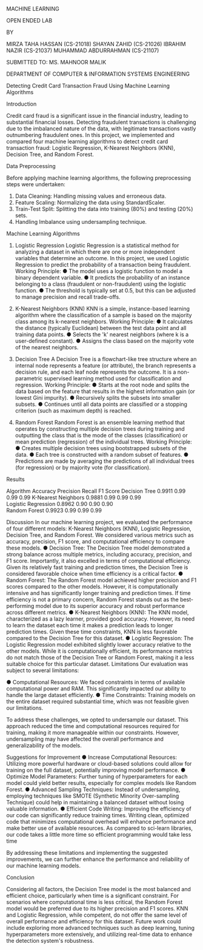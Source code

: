 MACHINE LEARNING

OPEN ENDED LAB

BY

MIRZA TAHA HASSAN (CS-21018)
SHAYAN ZAHID (CS-21026)
IBRAHIM NAZIR (CS-21037)
MUHAMMAD ABDURRAHMAN (CS-21107)


SUBMITTED TO:
MS. MAHNOOR MALIK



DEPARTMENT OF COMPUTER & INFORMATION SYSTEMS ENGINEERING

Detecting Credit Card Transaction Fraud Using Machine Learning Algorithms

Introduction

Credit card fraud is a significant issue in the financial industry, leading to substantial financial losses. Detecting fraudulent transactions is challenging due to the imbalanced nature of the data, with legitimate transactions vastly outnumbering fraudulent ones. In this project, we implemented and compared four machine learning algorithms to detect credit card transaction fraud: Logistic Regression, K-Nearest Neighbors (KNN), Decision Tree, and Random Forest.

Data Preprocessing

Before applying machine learning algorithms, the following preprocessing steps were undertaken:

1. Data Cleaning: Handling missing values and erroneous data.
2. Feature Scaling: Normalizing the data using StandardScaler.
3. Train-Test Split: Splitting the data into training (80%) and testing (20%) sets.
4. Handling Imbalance using undersampling technique.

 Machine Learning Algorithms

 1. Logistic Regression
Logistic Regression is a statistical method for analyzing a dataset in which there are one or more independent variables that determine an outcome. 
In this project, we used Logistic Regression to predict the probability of a transaction being fraudulent.
Working Principle:
●	The model uses a logistic function to model a binary dependent variable.
●	It predicts the probability of an instance belonging to a class (fraudulent or non-fraudulent) using the logistic function.
●	The threshold is typically set at 0.5, but this can be adjusted to manage precision and recall trade-offs.

 2. K-Nearest Neighbors (KNN)
KNN is a simple, instance-based learning algorithm where the classification of a sample is based on the majority class among its k-nearest neighbors.
Working Principle:
●	It calculates the distance (typically Euclidean) between the test data point and all training data points.
●	Selects the 'k' nearest neighbors (where k is a user-defined constant).
●	Assigns the class based on the majority vote of the nearest neighbors.

 3. Decision Tree
A Decision Tree is a flowchart-like tree structure where an internal node represents a feature (or attribute), the branch represents a decision rule, and each leaf node represents the outcome. It is a non-parametric supervised learning method used for classification and regression.
Working Principle:
●	Starts at the root node and splits the data based on the feature that results in the highest information gain (or lowest Gini impurity).
●	Recursively splits the subsets into smaller subsets.
●	Continues until all data points are classified or a stopping criterion (such as maximum depth) is reached.

 4. Random Forest
Random Forest is an ensemble learning method that operates by constructing multiple decision trees during training and outputting the class that is the mode of the classes (classification) or mean prediction (regression) of the individual trees.
Working Principle:
●	Creates multiple decision trees using bootstrapped subsets of the data.
●	Each tree is constructed with a random subset of features.
●	Predictions are made by averaging the predictions of all individual trees (for regression) or by majority vote (for classification).

 Results

Algorithm	Accuracy	Precision 	Recall	F1 Score
Decision Tree	0.9911	0.99	0.99	0.99
K-Nearest Neighbors	0.9881	0.99      	0.99      	0.99      
Logistic Regression	0.8962	0.90      	0.90      	0.90      
Random Forest	0.9923	0.99      	0.99      	0.99      

Discussion
In our machine learning project, we evaluated the performance of four different models: K-Nearest Neighbors (KNN), Logistic Regression, Decision Tree, and Random Forest. We considered various metrics such as accuracy, precision, F1 score, and computational efficiency to compare these models.
●	Decision Tree: The Decision Tree model demonstrated a strong balance across multiple metrics, including accuracy, precision, and F1 score. Importantly, it also excelled in terms of computational efficiency. Given its relatively fast training and prediction times, the Decision Tree is considered favorable choice when time efficiency is a critical factor.
●	Random Forest: The Random Forest model achieved higher precision and F1 scores compared to the other models. However, it is computationally intensive and has significantly longer training and prediction times. If time efficiency is not a primary concern, Random Forest stands out as the best-performing model due to its superior accuracy and robust performance across different metrics.
●	K-Nearest Neighbors (KNN): The KNN model, characterized as a lazy learner, provided good accuracy. However, its need to learn the dataset each time it makes a prediction leads to longer prediction times. Given these time constraints, KNN is less favorable compared to the Decision Tree for this dataset.
●	Logistic Regression: The Logistic Regression model exhibited slightly lower accuracy relative to the other models. While it is computationally efficient, its performance metrics do not match those of the Decision Tree or Random Forest, making it a less suitable choice for this particular dataset.
Limitations
Our evaluation was subject to several limitations:

●	Computational Resources: We faced constraints in terms of available computational power and RAM. This significantly impacted our ability to handle the large dataset efficiently.
●	Time Constraints: Training models on the entire dataset required substantial time, which was not feasible given our limitations.

To address these challenges, we opted to undersample our dataset. This approach reduced the time and computational resources required for training, making it more manageable within our constraints. However, undersampling may have affected the overall performance and generalizability of the models.

Suggestions for Improvement
●	Increase Computational Resources: Utilizing more powerful hardware or cloud-based solutions could allow for training on the full dataset, potentially improving model performance.
●	Optimize Model Parameters: Further tuning of hyperparameters for each model could yield better results, especially for complex models like Random Forest.
●	Advanced Sampling Techniques: Instead of undersampling, employing techniques like SMOTE (Synthetic Minority Over-sampling Technique) could help in maintaining a balanced dataset without losing valuable information.
●	Efficient Code Writing: Improving the efficiency of our code can significantly reduce training times. Writing clean, optimized code that minimizes computational overhead will enhance performance and make better use of available resources. As compared to sci-learn libraries, our code takes a little more time so efficient programming would take less time

By addressing these limitations and implementing the suggested improvements, we can further enhance the performance and reliability of our machine learning models.

Conclusion

Considering all factors, the Decision Tree model is the most balanced and efficient choice, particularly when time is a significant constraint. For scenarios where computational time is less critical, the Random Forest model would be preferred due to its higher precision and F1 scores. KNN and Logistic Regression, while competent, do not offer the same level of overall performance and efficiency for this dataset.
Future work could include exploring more advanced techniques such as deep learning, tuning hyperparameters more extensively, and utilizing real-time data to enhance the detection system's robustness.



